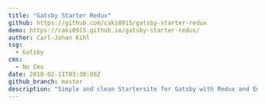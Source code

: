 ```yaml
---
title: "Gatsby Starter Redux"
github: https://github.com/caki0915/gatsby-starter-redux
demo: https://caki0915.github.io/gatsby-starter-redux/
author: Carl-Johan Kihl
ssg:
  - Gatsby
cms:
  - No Cms
date: 2018-02-11T03:38:08Z
github_branch: master
description: "Simple and clean Startersite for Gatsby with Redux and Emotion "
---
```

